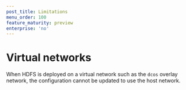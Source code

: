 ```yaml
---
post_title: Limitations
menu_order: 100
feature_maturity: preview
enterprise: 'no'
---
```


# Virtual networks

When HDFS is deployed on a virtual network such as the `dcos` overlay network, the configuration cannot be updated to use the host network.
